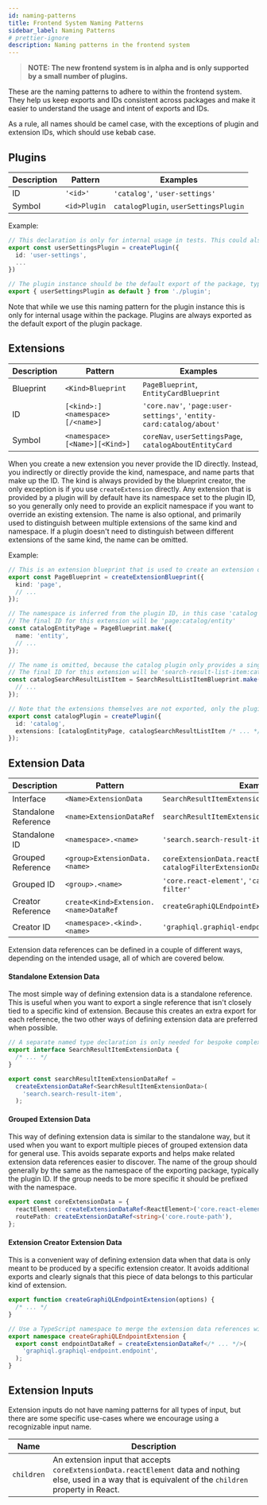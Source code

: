 ```yaml
---
id: naming-patterns
title: Frontend System Naming Patterns
sidebar_label: Naming Patterns
# prettier-ignore
description: Naming patterns in the frontend system
---
```


> **NOTE: The new frontend system is in alpha and is only supported by a small number of plugins.**

These are the naming patterns to adhere to within the frontend system. They help us keep exports and IDs consistent across packages and make it easier to understand the usage and intent of exports and IDs.

As a rule, all names should be camel case, with the exceptions of plugin and extension IDs, which should use kebab case.

## Plugins

| Description | Pattern      | Examples                              |
| ----------- | ------------ | ------------------------------------- |
| ID          | `'<id>'`     | `'catalog'`, `'user-settings'`        |
| Symbol      | `<id>Plugin` | `catalogPlugin`, `userSettingsPlugin` |

Example:

```ts
// This declaration is only for internal usage in tests. This could also be a direct default export.
export const userSettingsPlugin = createPlugin({
  id: 'user-settings',
  ...
})

// The plugin instance should be the default export of the package, typically this is placed in src/index.ts
export { userSettingsPlugin as default } from './plugin';
```

Note that while we use this naming pattern for the plugin instance this is only for internal usage within the package. Plugins are always exported as the default export of the plugin package.

## Extensions

| Description | Pattern                         | Examples                                                            |
| ----------- | ------------------------------- | ------------------------------------------------------------------- |
| Blueprint   | `<Kind>Blueprint`               | `PageBlueprint`, `EntityCardBlueprint`                              |
| ID          | `[<kind>:]<namespace>[/<name>]` | `'core.nav'`, `'page:user-settings'`, `'entity-card:catalog/about'` |
| Symbol      | `<namespace>[<Name>][<Kind>]`   | `coreNav`, `userSettingsPage`, `catalogAboutEntityCard`             |

When you create a new extension you never provide the ID directly. Instead, you indirectly or directly provide the kind, namespace, and name parts that make up the ID. The kind is always provided by the blueprint creator, the only exception is if you use `createExtension` directly. Any extension that is provided by a plugin will by default have its namespace set to the plugin ID, so you generally only need to provide an explicit namespace if you want to override an existing extension. The name is also optional, and primarily used to distinguish between multiple extensions of the same kind and namespace. If a plugin doesn't need to distinguish between different extensions of the same kind, the name can be omitted.

Example:

```ts
// This is an extension blueprint that is used to create an extension of the 'page' kind.
export const PageBlueprint = createExtensionBlueprint({
  kind: 'page',
  // ...
});

// The namespace is inferred from the plugin ID, in this case 'catalog'
// The final ID for this extension will be 'page:catalog/entity'
const catalogEntityPage = PageBlueprint.make({
  name: 'entity',
  // ...
});

// The name is omitted, because the catalog plugin only provides a single extension of this kind
// The final ID for this extension will be 'search-result-list-item:catalog'
const catalogSearchResultListItem = SearchResultListItemBlueprint.make({
  // ...
});

// Note that the extensions themselves are not exported, only the plugin instance
export const catalogPlugin = createPlugin({
  id: 'catalog',
  extensions: [catalogEntityPage, catalogSearchResultListItem /* ... */],
});
```

## Extension Data

| Description          | Pattern                               | Examples                                                                      |
| -------------------- | ------------------------------------- | ----------------------------------------------------------------------------- |
| Interface            | `<Name>ExtensionData`                 | `SearchResultItemExtensionData`                                               |
| Standalone Reference | `<name>ExtensionDataRef`              | `searchResultItemExtensionDataRef`                                            |
| Standalone ID        | `<namespace>.<name>`                  | `'search.search-result-item'`                                                 |
| Grouped Reference    | `<group>ExtensionData.<name>`         | `coreExtensionData.reactElement`, `catalogFilterExtensionData.functionFilter` |
| Grouped ID           | `<group>.<name>`                      | `'core.react-element'`, `'catalog-filter.function-filter'`                    |
| Creator Reference    | `create<Kind>Extension.<name>DataRef` | `createGraphiQLEndpointExtension.endpointDataRef`                             |
| Creator ID           | `<namespace>.<kind>.<name>`           | `'graphiql.graphiql-endpoint.endpoint'`                                       |

Extension data references can be defined in a couple of different ways, depending on the intended usage, all of which are covered below.

#### Standalone Extension Data

The most simple way of defining extension data is a standalone reference. This is useful when you want to export a single reference that isn't closely tied to a specific kind of extension. Because this creates an extra export for each reference, the two other ways of defining extension data are preferred when possible.

```ts
// A separate named type declaration is only needed for bespoke complex extension data types
export interface SearchResultItemExtensionData {
  /* ... */
}

export const searchResultItemExtensionDataRef =
  createExtensionDataRef<SearchResultItemExtensionData>(
    'search.search-result-item',
  );
```

#### Grouped Extension Data

This way of defining extension data is similar to the standalone way, but it used when you want to export multiple pieces of grouped extension data for general use. This avoids separate exports and helps make related extension data references easier to discover. The name of the group should generally by the same as the namespace of the exporting package, typically the plugin ID. If the group needs to be more specific it should be prefixed with the namespace.

```ts
export const coreExtensionData = {
  reactElement: createExtensionDataRef<ReactElement>('core.react-element'),
  routePath: createExtensionDataRef<string>('core.route-path'),
};
```

#### Extension Creator Extension Data

This is a convenient way of defining extension data when that data is only meant to be produced by a specific extension creator. It avoids additional exports and clearly signals that this piece of data belongs to this particular kind of extension.

```ts
export function createGraphiQLEndpointExtension(options) {
  /* ... */
}

// Use a TypeScript namespace to merge the extension data references with the extension creator
export namespace createGraphiQLEndpointExtension {
  export const endpointDataRef = createExtensionDataRef</* ... */>(
    'graphiql.graphiql-endpoint.endpoint',
  );
}
```

## Extension Inputs

Extension inputs do not have naming patterns for all types of input, but there are some specific use-cases where we encourage using a recognizable input name.

| Name       | Description                                                                                                                                                   |
| ---------- | ------------------------------------------------------------------------------------------------------------------------------------------------------------- |
| `children` | An extension input that accepts `coreExtensionData.reactElement` data and nothing else, used in a way that is equivalent of the `children` property in React. |
